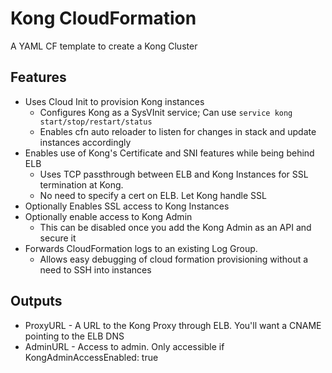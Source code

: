 # Kong CloudFormation

A YAML CF template to create a Kong Cluster

## Features

- Uses Cloud Init to provision Kong instances
  - Configures Kong as a SysVInit service; Can use `service kong start/stop/restart/status`
  - Enables cfn auto reloader to listen for changes in stack and update instances accordingly
- Enables use of Kong's Certificate and SNI features while being behind ELB
  - Uses TCP passthrough between ELB and Kong Instances for SSL termination at Kong.
  - No need to specify a cert on ELB. Let Kong handle SSL
- Optionally Enables SSL access to Kong Instances
- Optionally enable access to Kong Admin
  - This can be disabled once you add the Kong Admin as an API and secure it
- Forwards CloudFormation logs to an existing Log Group.
  - Allows easy debugging of cloud formation provisioning without a need to SSH into instances

## Outputs

- ProxyURL - A URL to the Kong Proxy through ELB. You'll want a CNAME pointing to the ELB DNS
- AdminURL - Access to admin. Only accessible if KongAdminAccessEnabled: true
